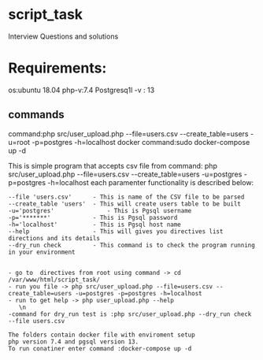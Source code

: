 # script_task
Interview  Questions and solutions
<h1>Requirements:</h1>
os:ubuntu 18.04
php-v:7.4
Postgresq1l -v : 13

<h2>commands</h2>
command:php src/user_upload.php --file=users.csv --create_table=users -u=root -p=postgres -h=localhost
docker command:sudo docker-compose up -d

This is simple program that accepts csv file from command: php src/user_upload.php --file=users.csv --create_table=users -u=postgres -p=postgres -h=localhost 
each paramenter functionality is described below:
    
    --file 'users.csv'      - This is name of the CSV file to be parsed
    --create_table 'users'  - This will create users table to be built
    -u='postgres'               - This is Pgsql username
    -p='*******'            - This is Pgsql password
    -h='localhost'          - This is Pgsql host name
    --help                  - This will gives you directives list directions and its details
    --dry_run check         - This command is to check the program running in your environment
    
        
    - go to  directives from root using command -> cd /var/www/html/script_task/
    - run you file -> php src/user_upload.php --file=users.csv --create_table=users -u=postgres -p=postgres -h=localhost
    - run to get help -> php user_upload.php --help
       \n
    -command for dry_run test is :php src/user_upload.php --dry_run check --file users.csv

    The folders contain docker file with enviroment setup
    php version 7.4 and pgsql version 13.
    To run conatiner enter command :docker-compose up -d 
